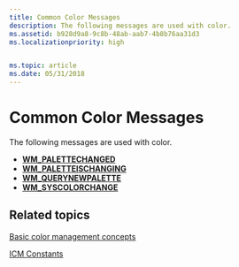 ```yaml
---
title: Common Color Messages
description: The following messages are used with color.
ms.assetid: b928d9a8-9c8b-48ab-aab7-4b8b76aa31d3
ms.localizationpriority: high


ms.topic: article
ms.date: 05/31/2018
---
```


# Common Color Messages

The following messages are used with color.

-   [**WM\_PALETTECHANGED**](../gdi/wm-palettechanged.md)
-   [**WM\_PALETTEISCHANGING**](../gdi/wm-paletteischanging.md)
-   [**WM\_QUERYNEWPALETTE**](../gdi/wm-querynewpalette.md)
-   [**WM\_SYSCOLORCHANGE**](../gdi/wm-syscolorchange.md)

## Related topics

<dl> <dt>

[Basic color management concepts](basic-color-management-concepts.md)
</dt> <dt>

[ICM Constants](wcs-constants.md)
</dt> </dl>

 

 